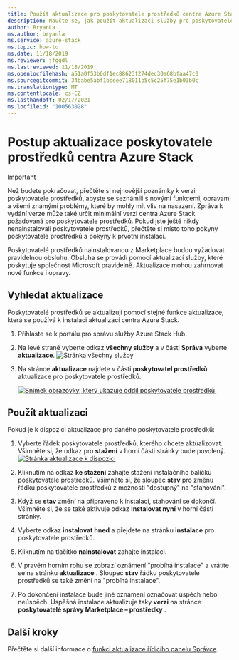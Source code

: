 ```yaml
---
title: Použít aktualizace pro poskytovatele prostředků centra Azure Stack
description: Naučte se, jak použít aktualizaci služby pro poskytovatele prostředků v centru Azure Stack.
author: BryanLa
ms.author: bryanla
ms.service: azure-stack
ms.topic: how-to
ms.date: 11/18/2019
ms.reviewer: jfggdl
ms.lastreviewed: 11/18/2019
ms.openlocfilehash: a51a0f53b6df1ec88623f274dec30a68bfaa47c0
ms.sourcegitcommit: 34babe5abf1bceee718011b5c5c25f75e1b03b0c
ms.translationtype: MT
ms.contentlocale: cs-CZ
ms.lasthandoff: 02/17/2021
ms.locfileid: "100563028"
---
```

# <a name="how-to-update-an-azure-stack-hub-resource-provider"></a>Postup aktualizace poskytovatele prostředků centra Azure Stack

> [!IMPORTANT]
> Než budete pokračovat, přečtěte si nejnovější poznámky k verzi poskytovatele prostředků, abyste se seznámili s novými funkcemi, opravami a všemi známými problémy, které by mohly mít vliv na nasazení. Zpráva k vydání verze může také určit minimální verzi centra Azure Stack požadovaná pro poskytovatele prostředků. Pokud jste ještě nikdy nenainstalovali poskytovatele prostředků, přečtěte si místo toho pokyny poskytovatele prostředků a pokyny k prvotní instalaci.

Poskytovatelé prostředků nainstalovanou z Marketplace budou vyžadovat pravidelnou obsluhu. Obsluha se provádí pomocí aktualizací služby, které poskytuje společnost Microsoft pravidelně. Aktualizace mohou zahrnovat nové funkce i opravy.  

## <a name="check-for-updates"></a>Vyhledat aktualizace

Poskytovatelé prostředků se aktualizují pomocí stejné funkce aktualizace, která se používá k instalaci aktualizací centra Azure Stack.

1. Přihlaste se k portálu pro správu služby Azure Stack Hub.
2. Na levé straně vyberte odkaz **všechny služby** a v části **Správa** vyberte **aktualizace**.
   ![Stránka všechny služby](media/resource-provider-apply-updates/1-all-services.png)

3. Na stránce **aktualizace** najdete v části **poskytovatel prostředků** aktualizace pro poskytovatele prostředků.

   [![Snímek obrazovky, který ukazuje oddíl poskytovatele prostředků.](media/resource-provider-apply-updates/3-update-available.png)](media/resource-provider-apply-updates/3-update-available.png#lightbox)

## <a name="apply-an-update"></a>Použít aktualizaci

Pokud je k dispozici aktualizace pro daného poskytovatele prostředků:

1. Vyberte řádek poskytovatele prostředků, kterého chcete aktualizovat. Všimněte si, že odkaz pro **stažení** v horní části stránky bude povolený.
   [![Stránka aktualizace k dispozici](media/resource-provider-apply-updates/4-download.png)](media/resource-provider-apply-updates/3-update-available.png#lightbox)

2. Kliknutím na odkaz **ke stažení** zahajte stažení instalačního balíčku poskytovatele prostředků. Všimněte si, že sloupec **stav** pro změnu řádku poskytovatele prostředků z možnosti "dostupný" na "stahování".
3. Když se **stav** změní na připraveno k instalaci, stahování se dokončí. Všimněte si, že se také aktivuje odkaz **Instalovat nyní** v horní části stránky.
4. Vyberte odkaz **instalovat hned** a přejdete na stránku **instalace** pro poskytovatele prostředků. 
5. Kliknutím na tlačítko **nainstalovat** zahajte instalaci.
6. V pravém horním rohu se zobrazí oznámení "probíhá instalace" a vrátíte se na stránku **aktualizace** . Sloupec **stav** řádku poskytovatele prostředků se také změní na "probíhá instalace".
7. Po dokončení instalace bude jiné oznámení označovat úspěch nebo neúspěch. Úspěšná instalace aktualizuje taky **verzi** na stránce **poskytovatelé správy Marketplace – prostředky** .

## <a name="next-steps"></a>Další kroky

Přečtěte si další informace o [funkci aktualizace řídicího panelu Správce](azure-stack-apply-updates.md).
